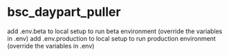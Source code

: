 # bsc_daypart_puller

add .env.beta to local setup to run beta environment (override the variables in .env)
add .env.production to local setup to run production environment (override the variables in .env)
